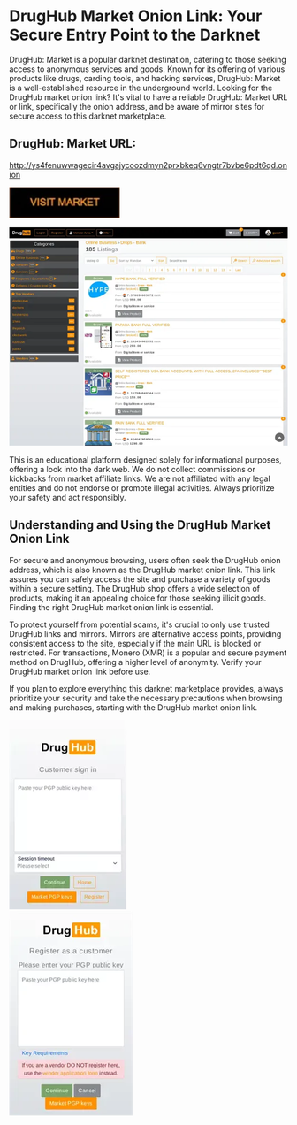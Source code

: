 # DrugHub Market Onion Link: Your Secure Entry Point to the Darknet

DrugHub: Market is a popular darknet destination, catering to those seeking access to anonymous services and goods. Known for its offering of various products like drugs, carding tools, and hacking services, DrugHub: Market is a well-established resource in the underground world. Looking for the DrugHub market onion link? It's vital to have a reliable DrugHub: Market URL or link, specifically the onion address, and be aware of mirror sites for secure access to this darknet marketplace.

## DrugHub: Market URL:

http://ys4fenuwwagecir4avgajycoozdmyn2prxbkeq6vngtr7bvbe6pdt6qd.onion

[<img src="/upload/view.webp" width="200">](http://ys4fenuwwagecir4avgajycoozdmyn2prxbkeq6vngtr7bvbe6pdt6qd.onion)


<a href="http://ys4fenuwwagecir4avgajycoozdmyn2prxbkeq6vngtr7bvbe6pdt6qd.onion"><img src="/upload/vector.webp" alt="image" style="max-width: 100%;"><a>

This is an educational platform designed solely for informational purposes, offering a look into the dark web. We do not collect commissions or kickbacks from market affiliate links. We are not affiliated with any legal entities and do not endorse or promote illegal activities. Always prioritize your safety and act responsibly.

## Understanding and Using the DrugHub Market Onion Link

For secure and anonymous browsing, users often seek the DrugHub onion address, which is also known as the DrugHub market onion link. This link assures you can safely access the site and purchase a variety of goods within a secure setting. The DrugHub shop offers a wide selection of products, making it an appealing choice for those seeking illicit goods. Finding the right DrugHub market onion link is essential.

To protect yourself from potential scams, it's crucial to only use trusted DrugHub links and mirrors. Mirrors are alternative access points, providing consistent access to the site, especially if the main URL is blocked or restricted. For transactions, Monero (XMR) is a popular and secure payment method on DrugHub, offering a higher level of anonymity. Verify your DrugHub market onion link before use.

If you plan to explore everything this darknet marketplace provides, always prioritize your security and take the necessary precautions when browsing and making purchases, starting with the DrugHub market onion link.


<a href="http://ys4fenuwwagecir4avgajycoozdmyn2prxbkeq6vngtr7bvbe6pdt6qd.onion"><img src="/upload/path.webp" alt="image" style="max-width: 100%;"><a>  
<a href="http://ys4fenuwwagecir4avgajycoozdmyn2prxbkeq6vngtr7bvbe6pdt6qd.onion"><img src="/upload/pool.webp" alt="image" style="max-width: 100%;"><a>